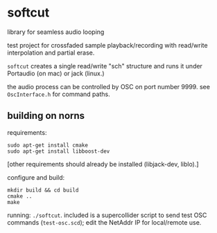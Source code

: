 # softcut
library for seamless audio looping

test project for crossfaded sample playback/recording with read/write interpolation and partial erase.

`softcut` creates a single read/write "sch" structure and runs it under Portaudio (on mac) or jack (linux.) 

the audio process can be controlled by OSC on port number 9999. see `OscInterface.h` for command paths.

## building on norns

requirements:
```
sudo apt-get install cmake 
sudo apt-get install libboost-dev
```

[other requirements should already be installed (libjack-dev, liblo).]

configure and build:
```
mkdir build && cd build
cmake ..
make
```

running: `./softcut`. included is a supercollider script to send test OSC commands (`test-osc.scd`); edit the NetAddr IP for local/remote use.
